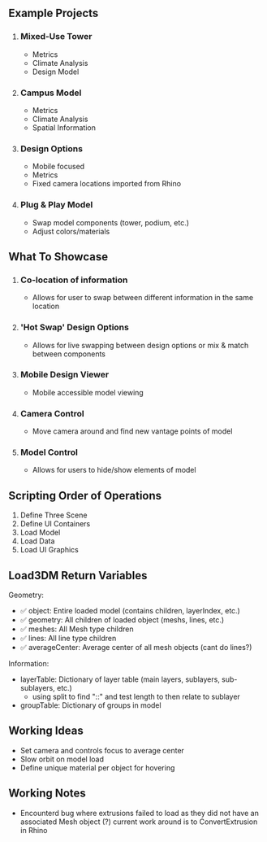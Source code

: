 ## Example Projects
1. ### Mixed-Use Tower
    - Metrics
    - Climate Analysis
    - Design Model

2. ### Campus Model
    - Metrics 
    - Climate Analysis
    - Spatial Information

3. ### Design Options
    - Mobile focused
    - Metrics
    - Fixed camera locations imported from Rhino

4. ### Plug & Play Model
    - Swap model components (tower, podium, etc.)
    - Adjust colors/materials

## What To Showcase
1. ### Co-location of information
    - Allows for user to swap between different information in the same location

2. ### 'Hot Swap' Design Options
    - Allows for live swapping between design options or mix & match between components 

3. ### Mobile Design Viewer
    - Mobile accessible model viewing

4. ### Camera Control
    - Move camera around and find new vantage points of model

5. ### Model Control
    - Allows for users to hide/show elements of model


## Scripting Order of Operations
1. Define Three Scene
2. Define UI Containers
3. Load Model
4. Load Data
5. Load UI Graphics

## Load3DM Return Variables
Geometry:
- ✅ object: Entire loaded model (contains children, layerIndex, etc.)
- ✅ geometry: All children of loaded object (meshs, lines, etc.)
- ✅ meshes: All Mesh type children
- ✅ lines: All line type children
- ✅ averageCenter: Average center of all mesh objects (cant do lines?)

Information:
- layerTable: Dictionary of layer table (main layers, sublayers, sub-sublayers, etc.)
    - using split to find "::" and test length to then relate to sublayer
- groupTable: Dictionary of groups in model

## Working Ideas
- Set camera and controls focus to average center
- Slow orbit on model load
- Define unique material per object for hovering

## Working Notes
- Encounterd bug where extrusions failed to load as they did not have an associated Mesh object (?) current work around is to ConvertExtrusion in Rhino